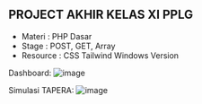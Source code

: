## PROJECT AKHIR KELAS XI PPLG ##
+ Materi : PHP Dasar
+ Stage : POST, GET, Array
+ Resource : CSS Tailwind Windows Version

Dashboard:
![image](https://github.com/user-attachments/assets/6e7249ad-460e-429d-9e44-d4032ce3ffc6)

Simulasi TAPERA:
![image](https://github.com/user-attachments/assets/6c63c171-5f77-422b-899f-dacb7fca573b)
